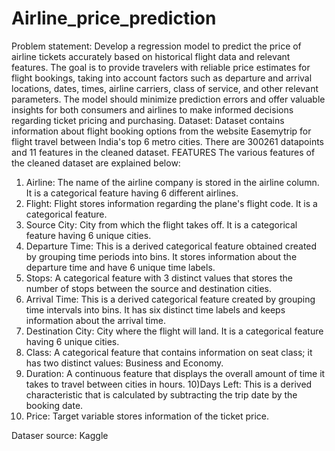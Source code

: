 # Airline_price_prediction
Problem statement: Develop a regression model to predict the price of airline tickets accurately based on historical flight data and relevant features. The goal is to provide travelers with reliable price estimates for flight bookings, taking into account factors such as departure and arrival locations, dates, times, airline carriers, class of service, and other relevant parameters. The model should minimize prediction errors and offer valuable insights for both consumers and airlines to make informed decisions regarding ticket pricing and purchasing.
Dataset: Dataset contains information about flight booking options from the website Easemytrip for flight travel between India's top 6 metro cities. There are 300261 datapoints and 11 features in the cleaned dataset.
FEATURES
The various features of the cleaned dataset are explained below:
1) Airline: The name of the airline company is stored in the airline column. It is a categorical feature having 6 different airlines.
2) Flight: Flight stores information regarding the plane's flight code. It is a categorical feature.
3) Source City: City from which the flight takes off. It is a categorical feature having 6 unique cities.
4) Departure Time: This is a derived categorical feature obtained created by grouping time periods into bins. It stores information about the departure time and have 6 unique time labels.
5) Stops: A categorical feature with 3 distinct values that stores the number of stops between the source and destination cities.
6) Arrival Time: This is a derived categorical feature created by grouping time intervals into bins. It has six distinct time labels and keeps information about the arrival time.
7) Destination City: City where the flight will land. It is a categorical feature having 6 unique cities.
8) Class: A categorical feature that contains information on seat class; it has two distinct values: Business and Economy.
9) Duration: A continuous feature that displays the overall amount of time it takes to travel between cities in hours.
10)Days Left: This is a derived characteristic that is calculated by subtracting the trip date by the booking date.
11) Price: Target variable stores information of the ticket price.

Dataser source: Kaggle
